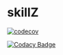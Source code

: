 # skillZ

[![codecov](https://codecov.io/gh/GBerenice98/skillZ/branch/master/graph/badge.svg?token=SPIFVU6CKW)](https://codecov.io/gh/GBerenice98/skillZ)

[![Codacy Badge](https://app.codacy.com/project/badge/Grade/cca113a401d64f7e8bffe9a3b9af31c3)](https://www.codacy.com/gh/GBerenice98/skillZ/dashboard?utm_source=github.com&amp;utm_medium=referral&amp;utm_content=GBerenice98/skillZ&amp;utm_campaign=Badge_Grade)
